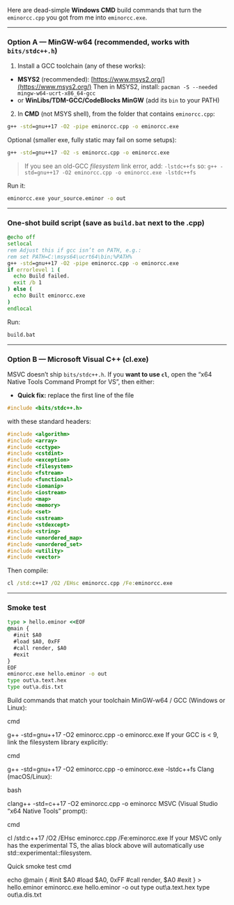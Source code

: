 Here are dead-simple **Windows CMD** build commands that turn the `eminorcc.cpp` you got from me into `eminorcc.exe`.

---

### Option A — MinGW-w64 (recommended, works with `bits/stdc++.h`)

1. Install a GCC toolchain (any of these works):

* **MSYS2** (recommended): [https://www.msys2.org/](https://www.msys2.org/)
  Then in MSYS2, install: `pacman -S --needed mingw-w64-ucrt-x86_64-gcc`
* or **WinLibs/TDM-GCC/CodeBlocks MinGW** (add its `bin` to your PATH)

2. In **CMD** (not MSYS shell), from the folder that contains `eminorcc.cpp`:

```cmd
g++ -std=gnu++17 -O2 -pipe eminorcc.cpp -o eminorcc.exe
```

Optional (smaller exe, fully static may fail on some setups):

```cmd
g++ -std=gnu++17 -O2 -s eminorcc.cpp -o eminorcc.exe
```

> If you see an old-GCC *filesystem* link error, add:
> `-lstdc++fs`
> so: `g++ -std=gnu++17 -O2 eminorcc.cpp -o eminorcc.exe -lstdc++fs`

Run it:

```cmd
eminorcc.exe your_source.eminor -o out
```

---

### One-shot build script (save as `build.bat` next to the .cpp)

```bat
@echo off
setlocal
rem Adjust this if gcc isn’t on PATH, e.g.:
rem set PATH=C:\msys64\ucrt64\bin;%PATH%
g++ -std=gnu++17 -O2 -pipe eminorcc.cpp -o eminorcc.exe
if errorlevel 1 (
  echo Build failed.
  exit /b 1
) else (
  echo Built eminorcc.exe
)
endlocal
```

Run:

```cmd
build.bat
```

---

### Option B — Microsoft Visual C++ (cl.exe)

MSVC doesn’t ship `bits/stdc++.h`. If you **want to use `cl`**, open the “x64 Native Tools Command Prompt for VS”, then either:

* **Quick fix:** replace the first line of the file

```cpp
#include <bits/stdc++.h>
```

with these standard headers:

```cpp
#include <algorithm>
#include <array>
#include <cctype>
#include <cstdint>
#include <exception>
#include <filesystem>
#include <fstream>
#include <functional>
#include <iomanip>
#include <iostream>
#include <map>
#include <memory>
#include <set>
#include <sstream>
#include <stdexcept>
#include <string>
#include <unordered_map>
#include <unordered_set>
#include <utility>
#include <vector>
```

Then compile:

```cmd
cl /std:c++17 /O2 /EHsc eminorcc.cpp /Fe:eminorcc.exe
```

---

### Smoke test

```cmd
type > hello.eminor <<EOF
@main {
  #init $A0
  #load $A0, 0xFF
  #call render, $A0
  #exit
}
EOF
eminorcc.exe hello.eminor -o out
type out\a.text.hex
type out\a.dis.txt
```

 Build commands that match your toolchain
MinGW-w64 / GCC (Windows or Linux):

cmd

g++ -std=gnu++17 -O2 eminorcc.cpp -o eminorcc.exe
If your GCC is < 9, link the filesystem library explicitly:

cmd

g++ -std=gnu++17 -O2 eminorcc.cpp -o eminorcc.exe -lstdc++fs
Clang (macOS/Linux):

bash

clang++ -std=c++17 -O2 eminorcc.cpp -o eminorcc
MSVC (Visual Studio “x64 Native Tools” prompt):

cmd

cl /std:c++17 /O2 /EHsc eminorcc.cpp /Fe:eminorcc.exe
If your MSVC only has the experimental TS, the alias block above will automatically use
std::experimental::filesystem.

Quick smoke test
cmd

echo @main { #init $A0 #load $A0, 0xFF #call render, $A0 #exit } > hello.eminor
eminorcc.exe hello.eminor -o out
type out\a.text.hex
type out\a.dis.txt
